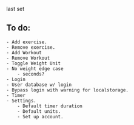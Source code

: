 last set

## To do:

    - Add exercise.
    - Remove exercise.
    - Add Workout
    - Remove Workout
    - Toggle Weight Unit
    - No weight edge case
        - seconds?
    - Login
    - User database w/ login
    - Bypass login with warning for localstorage.
    - Timer
    - Settings.
        - Default timer duration
        - Default units.
        - Set up account.
